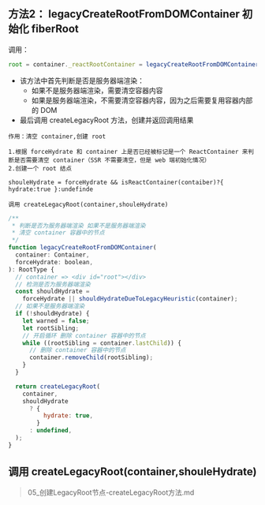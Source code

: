 
## 方法2： legacyCreateRootFromDOMContainer 初始化 fiberRoot
调用：
```javaScript
root = container._reactRootContainer = legacyCreateRootFromDOMContainer(container, forceHydrate);
```

- 该方法中首先判断是否是服务器端渲染：
  - 如果不是服务器端渲染，需要清空容器内容
  - 如果是服务器端渲染，不需要清空容器内容，因为之后需要复用容器内部的 DOM
- 最后调用 createLegacyRoot 方法，创建并返回调用结果

```
作用：清空 container,创建 root

1.根据 forceHydrate 和 container 上是否已经被标记是一个 ReactContainer 来判断是否需要清空 container（SSR 不需要清空，但是 web 端初始化情况）
2.创建一个 root 结点

shouleHydrate = forceHydrate && isReactContainer(contaiber)?{ hydrate:true }:undefinde

调用 createLegacyRoot(container,shouleHydrate)
```

```javaScript
/**
 * 判断是否为服务器端渲染 如果不是服务器端渲染
 * 清空 container 容器中的节点
 */
function legacyCreateRootFromDOMContainer(
  container: Container,
  forceHydrate: boolean,
): RootType {
  // container => <div id="root"></div>
  // 检测是否为服务器端渲染
  const shouldHydrate =
    forceHydrate || shouldHydrateDueToLegacyHeuristic(container);
  // 如果不是服务器端渲染
  if (!shouldHydrate) {
    let warned = false;
    let rootSibling;
    // 开启循环 删除 container 容器中的节点
    while ((rootSibling = container.lastChild)) {
      // 删除 container 容器中的节点
      container.removeChild(rootSibling);
    }
  }

  return createLegacyRoot(
    container,
    shouldHydrate
      ? {
          hydrate: true,
        }
      : undefined,
  );
}
```

## 调用 createLegacyRoot(container,shouleHydrate)
> 05_创建LegacyRoot节点-createLegacyRoot方法.md